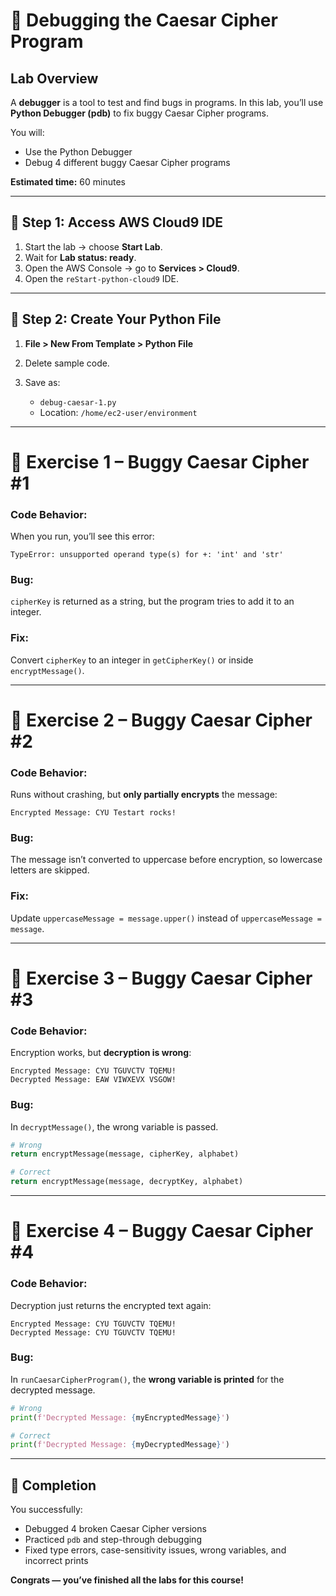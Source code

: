 # 🐛 Debugging the Caesar Cipher Program

## Lab Overview

A **debugger** is a tool to test and find bugs in programs. In this lab, you’ll use **Python Debugger (pdb)** to fix buggy Caesar Cipher programs.

You will:

* Use the Python Debugger
* Debug 4 different buggy Caesar Cipher programs

**Estimated time:** 60 minutes

---

## 🔑 Step 1: Access AWS Cloud9 IDE

1. Start the lab → choose **Start Lab**.
2. Wait for **Lab status: ready**.
3. Open the AWS Console → go to **Services > Cloud9**.
4. Open the `reStart-python-cloud9` IDE.

---

## 📂 Step 2: Create Your Python File

1. **File > New From Template > Python File**
2. Delete sample code.
3. Save as:

   * `debug-caesar-1.py`
   * Location: `/home/ec2-user/environment`

---

# 🧩 Exercise 1 – Buggy Caesar Cipher #1

### Code Behavior:

When you run, you’ll see this error:

```
TypeError: unsupported operand type(s) for +: 'int' and 'str'
```

### Bug:

`cipherKey` is returned as a string, but the program tries to add it to an integer.

### Fix:

Convert `cipherKey` to an integer in `getCipherKey()` or inside `encryptMessage()`.

---

# 🧩 Exercise 2 – Buggy Caesar Cipher #2

### Code Behavior:

Runs without crashing, but **only partially encrypts** the message:

```
Encrypted Message: CYU Testart rocks!
```

### Bug:

The message isn’t converted to uppercase before encryption, so lowercase letters are skipped.

### Fix:

Update `uppercaseMessage = message.upper()` instead of `uppercaseMessage = message`.

---

# 🧩 Exercise 3 – Buggy Caesar Cipher #3

### Code Behavior:

Encryption works, but **decryption is wrong**:

```
Encrypted Message: CYU TGUVCTV TQEMU!
Decrypted Message: EAW VIWXEVX VSGOW!
```

### Bug:

In `decryptMessage()`, the wrong variable is passed.

```python
# Wrong
return encryptMessage(message, cipherKey, alphabet)

# Correct
return encryptMessage(message, decryptKey, alphabet)
```

---

# 🧩 Exercise 4 – Buggy Caesar Cipher #4

### Code Behavior:

Decryption just returns the encrypted text again:

```
Encrypted Message: CYU TGUVCTV TQEMU!
Decrypted Message: CYU TGUVCTV TQEMU!
```

### Bug:

In `runCaesarCipherProgram()`, the **wrong variable is printed** for the decrypted message.

```python
# Wrong
print(f'Decrypted Message: {myEncryptedMessage}')

# Correct
print(f'Decrypted Message: {myDecryptedMessage}')
```

---

## 🎉 Completion

You successfully:

* Debugged 4 broken Caesar Cipher versions
* Practiced `pdb` and step-through debugging
* Fixed type errors, case-sensitivity issues, wrong variables, and incorrect prints

**Congrats — you’ve finished all the labs for this course!**
